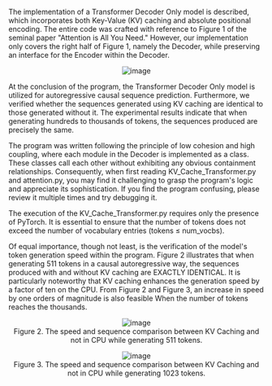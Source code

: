 The implementation of a Transformer Decoder Only model is described, which incorporates both Key-Value (KV) caching and absolute positional encoding. The entire code was crafted with reference to Figure 1 of the seminal paper "Attention is All You Need." However, our implementation only covers the right half of Figure 1, namely the Decoder, while preserving an interface for the Encoder within the Decoder.

<p align="center">
  <img src="https://github.com/user-attachments/assets/17d0b7ba-ebe7-406b-b403-41effa9a5794" alt="image">
  <br>
</p>

At the conclusion of the program, the Transformer Decoder Only model is utilized for autoregressive causal sequence prediction. Furthermore, we verified whether the sequences generated using KV caching are identical to those generated without it. The experimental results indicate that when generating hundreds to thousands of tokens, the sequences produced are precisely the same.

The program was written following the principle of low cohesion and high coupling, where each module in the Decoder is implemented as a class. These classes call each other without exhibiting any obvious containment relationships. Consequently, when first reading KV_Cache_Transformer.py and attention.py, you may find it challenging to grasp the program's logic and appreciate its sophistication. If you find the program confusing, please review it multiple times and try debugging it. 

The execution of the KV_Cache_Transformer.py requires only the presence of PyTorch. It is essential to ensure that the number of tokens does not exceed the number of vocabulary entries (tokens ≤ num_vocbs).

Of equal importance, though not least, is the verification of the model's token generation speed within the program. Figure 2 illustrates that when generating 511 tokens in a causal autoregressive way, the sequences produced with and without KV caching are EXACTLY IDENTICAL. It is particularly noteworthy that KV caching enhances the generation speed by a factor of ten on the CPU. From Figure 2 and Figure 3,  an increase in speed by one orders of magnitude is also feasible When the number of tokens reaches the thousands.

<p align="center">
  <img src="https://github.com/user-attachments/assets/f137a528-6a25-46e8-80e6-9972eda7b2ff" alt="image">
  <br>
  Figure 2. The speed and sequence comparison between KV Caching and not in CPU while generating 511 tokens.
</p>
<p align="center">
  <img src="https://github.com/user-attachments/assets/436b6b9f-2832-4f7a-a4a3-d497d0c6ac3f" alt="image">
  <br>
  Figure 3. The speed and sequence comparison between KV Caching and not in CPU while generating 1023 tokens.
</p>
